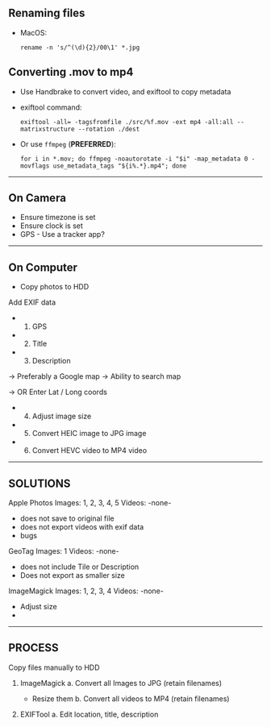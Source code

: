 ## Renaming files

* MacOS:

  `rename -n 's/^(\d){2}/00\1' *.jpg`

## Converting .mov to mp4

* Use Handbrake to convert video, and exiftool to copy metadata
* exiftool command:

    `exiftool -all= -tagsfromfile ./src/%f.mov -ext mp4 -all:all --matrixstructure --rotation ./dest`

* Or use `ffmpeg` (**PREFERRED**):

    `for i in *.mov; do ffmpeg -noautorotate -i "$i" -map_metadata 0 -movflags use_metadata_tags "${i%.*}.mp4"; done`

---------
On Camera
---------
 * Ensure timezone is set
 * Ensure clock is set
 * GPS - Use a tracker app?


-----------
On Computer
-----------

 * Copy photos to HDD

Add EXIF data
 * 1. GPS
 * 2. Title
 * 3. Description

 -> Preferably a Google map
 -> Ability to search map

 -> OR Enter Lat / Long coords

 * 4. Adjust image size
 * 5. Convert HEIC image to JPG image
 * 6. Convert HEVC video to MP4 video

---------
SOLUTIONS
---------

Apple Photos
 Images: 1, 2, 3, 4, 5
 Videos: -none-

 - does not save to original file
 - does not export videos with exif data
 - bugs


GeoTag
 Images: 1
 Videos: -none-

 - does not include Tile or Description
 - Does not export as smaller size

ImageMagick
 Images: 1, 2, 3, 4
 Videos: -none-

 * Adjust size
 *


-------
PROCESS
-------

Copy files manually to HDD

1. ImageMagick
  a. Convert all Images to JPG (retain filenames)
    - Resize them
  b. Convert all videos to MP4 (retain filenames)

2. EXIFTool
  a. Edit location, title, description

